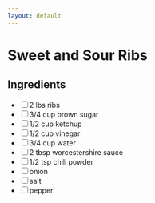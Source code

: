 ```yaml
---
layout: default
---
```


# Sweet and Sour Ribs

<div class="ingredients">
<h2>Ingredients</h2>
<ul class="ingredient-list">
<li><label><input type="checkbox">2 lbs ribs</label></li>
<li><label><input type="checkbox">3/4 cup brown sugar</label></li>
<li><label><input type="checkbox">1/2 cup ketchup</label></li>
<li><label><input type="checkbox">1/2 cup vinegar</label></li>
<li><label><input type="checkbox">3/4 cup water</label></li>
<li><label><input type="checkbox">2 tbsp worcestershire sauce</label></li>
<li><label><input type="checkbox">1/2 tsp chili powder</label></li>
<li><label><input type="checkbox">onion</label></li>
<li><label><input type="checkbox">salt</label></li>
<li><label><input type="checkbox">pepper</label></li>
</ul>
</div>